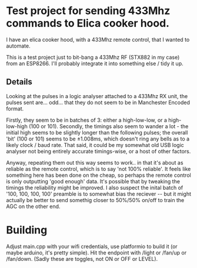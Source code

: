 # Test project for sending 433Mhz commands to Elica cooker hood.

I have an elica cooker hood, with a 433Mhz remote control, that I wanted to automate.

This is a test project just to bit-bang a 433Mhz RF (STX882 in my case) from an ESP8266. I'll probably integrate it into something else / tidy it up.

## Details

Looking at the pulses in a logic analyser attached to a 433Mhz RX unit, the pulses sent are... odd... that they do not seem to be in Manchester Encoded format.

Firstly, they seem to be in batches of 3: either a high-low-low, or a high-low-high (100 or 101). Secondly, the timings also seem to wander a lot - the initial high seems to be slightly longer than the following pulses; the overall 'bit' (100 or 101) seems to be ±1.008ms, which doesn't ring any bells as to a likely clock / baud rate. That said, it could be my somewhat old USB logic analyser not being entirely accurate timings-wise, or a host of other factors.

Anyway, repeating them out this way seems to work.. in that it's about as reliable as the remote control, which is to say 'not 100% reliable'. It feels like something here has been done on the cheap, so perhaps the remote control is only outputting 'good enough' data. It's possible that by tweaking the timings the reliability might be improved. I also suspect the inital batch of '100, 100, 100, 100' preamble is to somewhat bias the reciever -- but it might actually be better to send somethig closer to 50%/50% on/off to train the AGC on the other end.

# Building

Adjust main.cpp with your wifi credentials, use platformio to build it (or maybe arduino, it's pretty simple). Hit the endpoint with /light or /fan/up or /fan/down. (Sadly these are toggles, not ON or OFF or LEVEL).

